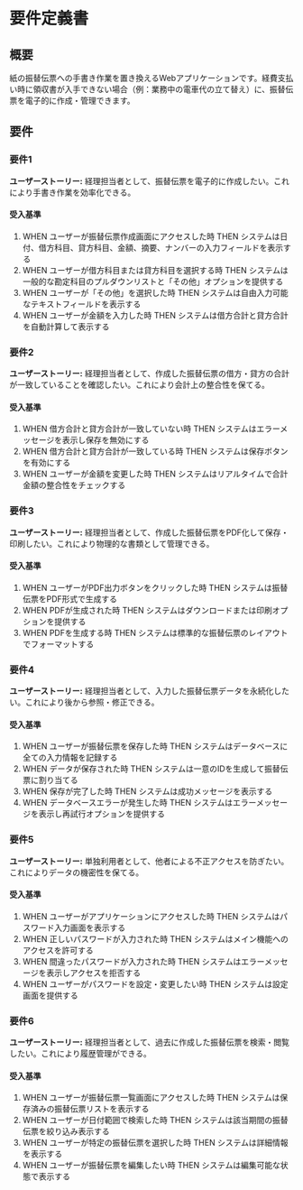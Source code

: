 # 要件定義書

## 概要

紙の振替伝票への手書き作業を置き換えるWebアプリケーションです。経費支払い時に領収書が入手できない場合（例：業務中の電車代の立て替え）に、振替伝票を電子的に作成・管理できます。

## 要件

### 要件1

**ユーザーストーリー:** 経理担当者として、振替伝票を電子的に作成したい。これにより手書き作業を効率化できる。

#### 受入基準

1. WHEN ユーザーが振替伝票作成画面にアクセスした時 THEN システムは日付、借方科目、貸方科目、金額、摘要、ナンバーの入力フィールドを表示する
2. WHEN ユーザーが借方科目または貸方科目を選択する時 THEN システムは一般的な勘定科目のプルダウンリストと「その他」オプションを提供する
3. WHEN ユーザーが「その他」を選択した時 THEN システムは自由入力可能なテキストフィールドを表示する
4. WHEN ユーザーが金額を入力した時 THEN システムは借方合計と貸方合計を自動計算して表示する

### 要件2

**ユーザーストーリー:** 経理担当者として、作成した振替伝票の借方・貸方の合計が一致していることを確認したい。これにより会計上の整合性を保てる。

#### 受入基準

1. WHEN 借方合計と貸方合計が一致していない時 THEN システムはエラーメッセージを表示し保存を無効にする
2. WHEN 借方合計と貸方合計が一致している時 THEN システムは保存ボタンを有効にする
3. WHEN ユーザーが金額を変更した時 THEN システムはリアルタイムで合計金額の整合性をチェックする

### 要件3

**ユーザーストーリー:** 経理担当者として、作成した振替伝票をPDF化して保存・印刷したい。これにより物理的な書類として管理できる。

#### 受入基準

1. WHEN ユーザーがPDF出力ボタンをクリックした時 THEN システムは振替伝票をPDF形式で生成する
2. WHEN PDFが生成された時 THEN システムはダウンロードまたは印刷オプションを提供する
3. WHEN PDFを生成する時 THEN システムは標準的な振替伝票のレイアウトでフォーマットする

### 要件4

**ユーザーストーリー:** 経理担当者として、入力した振替伝票データを永続化したい。これにより後から参照・修正できる。

#### 受入基準

1. WHEN ユーザーが振替伝票を保存した時 THEN システムはデータベースに全ての入力情報を記録する
2. WHEN データが保存された時 THEN システムは一意のIDを生成して振替伝票に割り当てる
3. WHEN 保存が完了した時 THEN システムは成功メッセージを表示する
4. WHEN データベースエラーが発生した時 THEN システムはエラーメッセージを表示し再試行オプションを提供する

### 要件5

**ユーザーストーリー:** 単独利用者として、他者による不正アクセスを防ぎたい。これによりデータの機密性を保てる。

#### 受入基準

1. WHEN ユーザーがアプリケーションにアクセスした時 THEN システムはパスワード入力画面を表示する
2. WHEN 正しいパスワードが入力された時 THEN システムはメイン機能へのアクセスを許可する
3. WHEN 間違ったパスワードが入力された時 THEN システムはエラーメッセージを表示しアクセスを拒否する
4. WHEN ユーザーがパスワードを設定・変更したい時 THEN システムは設定画面を提供する

### 要件6

**ユーザーストーリー:** 経理担当者として、過去に作成した振替伝票を検索・閲覧したい。これにより履歴管理ができる。

#### 受入基準

1. WHEN ユーザーが振替伝票一覧画面にアクセスした時 THEN システムは保存済みの振替伝票リストを表示する
2. WHEN ユーザーが日付範囲で検索した時 THEN システムは該当期間の振替伝票を絞り込み表示する
3. WHEN ユーザーが特定の振替伝票を選択した時 THEN システムは詳細情報を表示する
4. WHEN ユーザーが振替伝票を編集したい時 THEN システムは編集可能な状態で表示する